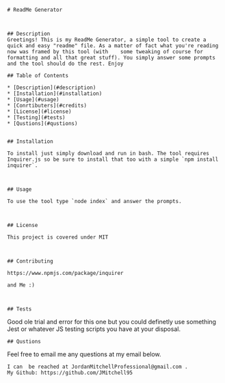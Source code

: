 
    # ReadMe Generator
  
  
  
    ## Description 
    Greetings! This is my ReadMe Generator, a simple tool to create a quick and easy "readme" file. As a matter of fact what you're reading now was framed by this tool (with    some tweaking of course for formatting and all that great stuff). You simply answer some prompts and the tool should do the rest. Enjoy
    
    ## Table of Contents 
    
    * [Description](#description)
    * [Installation](#installation)
    * [Usage](#usage)
    * [Conrtibuters](#credits)
    * [License](#license)
    * [Testing](#tests)
    * [Qustions](#qustions)
    
    
    ## Installation
    
    To install just simply download and run in bash. The tool requires Inquirer.js so be sure to install that too with a simple `npm install inquirer`.
    
    
    
    ## Usage 
    
    To use the tool type `node index` and answer the prompts. 
    
    
    
    ## License
    
    This project is covered under MIT
    
    
    
    ## Contributing
    
    https://www.npmjs.com/package/inquirer
    
    and Me :) 
    
    
    
    ## Tests
    
   Good ole trial and error for this one but you could definetly use something Jest or whatever JS testing scripts you have at your disposal.
    
    
    
    ## Qustions
    
   Feel free to email me any questions at my email below.
    
    I can  be reached at JordanMitchellProfessional@gmail.com .
    My Github: https://github.com/JMitchell95
